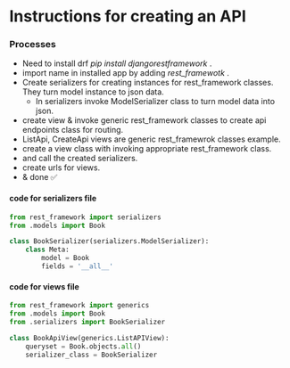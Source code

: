 # Instructions for creating an API
### Processes
- Need to install drf _pip install djangorestframework_ .
- import name in installed app by adding _rest_framewotk_ .
- Create serializers for creating instances for rest_framework classes. They turn model instance to json data.
    - In serializers invoke ModelSerializer class to turn model data into json.
- create view & invoke generic rest_framework classes to create api endpoints class for routing.
- ListApi, CreateApi views are generic rest_framewrok classes example.
- create a view class with invoking appropriate rest_framework class.
- and call the created serializers.
- create urls for views.
- & done ✅

#### code for serializers file
```python
from rest_framework import serializers
from .models import Book

class BookSerializer(serializers.ModelSerializer):
    class Meta:
        model = Book
        fields = '__all__'
```

#### code for views file
```python
from rest_framework import generics
from .models import Book
from .serializers import BookSerializer

class BookApiView(generics.ListAPIView):
    queryset = Book.objects.all()
    serializer_class = BookSerializer
```
